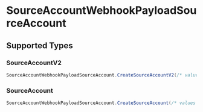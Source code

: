 # SourceAccountWebhookPayloadSourceAccount


## Supported Types

### SourceAccountV2

```csharp
SourceAccountWebhookPayloadSourceAccount.CreateSourceAccountV2(/* values here */);
```

### SourceAccount

```csharp
SourceAccountWebhookPayloadSourceAccount.CreateSourceAccount(/* values here */);
```
